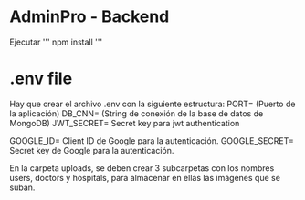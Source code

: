 # AdminPro - Backend

Ejecutar ''' npm install '''

# .env file

Hay que crear el archivo .env con la siguiente estructura:
PORT= (Puerto de la aplicación)
DB_CNN= (String de conexión de la base de datos de MongoDB)
JWT_SECRET= Secret key para jwt authentication

GOOGLE_ID= Client ID de Google para la autenticación.
GOOGLE_SECRET= Secret key de Google para la autenticación.

En la carpeta uploads, se deben crear 3 subcarpetas con los nombres users, doctors y hospitals, para almacenar en ellas las imágenes que se suban.